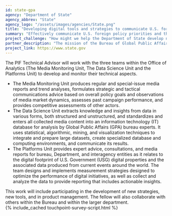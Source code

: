 ```yaml
---
id: state-gpa
agency: "Department of State"
agency_abbrev: "State"
agency_logo: "/assets/images/agencies/State.png"
title: "Developing digital tools and strategies to communicate U.S. foreign policy priorities"
summary: "Effectively communicate U.S. foreign policy priorities and the importance of diplomacy and better engage foreign publics"
project_challenge: "How might we help the Department of State develop new digital tools and strategies to more effectively communicate U.S. foreign policy priorities and the importance of diplomacy and better engage foreign publics?"
partner_description: "The mission of the Bureau of Global Public Affairs (GPA) is to serve the American people by effectively communicating U.S. foreign policy priorities and the importance of diplomacy to American audiences, and engaging foreign publics to enhance their understanding of and support for the values and policies of the United States."
project_link: https://www.state.gov
---
```


The PIF Technical Advisor will work with the three teams within the Office of Analytics (The Media Monitoring Unit, The Data Science Unit and the Platforms Unit) to develop and monitor their technical aspects.
<ul>
<li>The Media Monitoring Unit produces regular and special-issue media reports and trend analyses, formulates strategic and tactical communications advice based on overall policy goals and observations of media market dynamics, assesses past campaign performance, and provides competitive assessments of other actors.</li>
<li>The Data Science Unit extracts knowledge and insights from data in various forms, both structured and unstructured, and standardizes and enters all collected media content into an information technology (IT) database for analysis by Global Public Affairs (GPA) bureau experts. It uses statistical, algorithmic, mining, and visualization techniques to integrate and prepare large datasets, create specialized database and computing environments, and communicate its results.</li>
<li>The Platforms Unit provides expert advice, consultations, and media reports for bureau, Department, and interagency entities as it relates to the digital footprint of U.S. Government (USG) digital properties and the associated data produced from current events around the world. The team designs and implements measurement strategies designed to optimize the performance of digital initiatives, as well as collect and analyze the data to provide reporting that includes actionable insights.</li>
</ul>
This work will include participating in the development of new strategies, new tools, and in product management. The fellow will also collaborate with others within the Bureau and within the larger department.

<section class="usa-section">
  <div class="grid-container">
    {% include_cached touchpoint-survey-script.html %}
  </div>
</section>